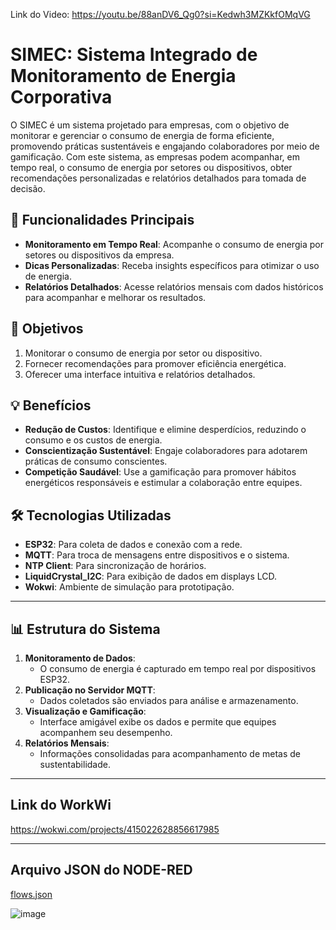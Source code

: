 Link do Video: https://youtu.be/88anDV6_Qg0?si=Kedwh3MZKkfOMqVG

# SIMEC: Sistema Integrado de Monitoramento de Energia Corporativa

O SIMEC é um sistema projetado para empresas, com o objetivo de monitorar e gerenciar o consumo de energia de forma eficiente, promovendo práticas sustentáveis e engajando colaboradores por meio de gamificação. Com este sistema, as empresas podem acompanhar, em tempo real, o consumo de energia por setores ou dispositivos, obter recomendações personalizadas e relatórios detalhados para tomada de decisão.

## 🌟 Funcionalidades Principais
- **Monitoramento em Tempo Real**: Acompanhe o consumo de energia por setores ou dispositivos da empresa.
- **Dicas Personalizadas**: Receba insights específicos para otimizar o uso de energia.
- **Relatórios Detalhados**: Acesse relatórios mensais com dados históricos para acompanhar e melhorar os resultados.

## 🎯 Objetivos
1. Monitorar o consumo de energia por setor ou dispositivo.
2. Fornecer recomendações para promover eficiência energética.
3. Oferecer uma interface intuitiva e relatórios detalhados.

## 💡 Benefícios
- **Redução de Custos**: Identifique e elimine desperdícios, reduzindo o consumo e os custos de energia.
- **Conscientização Sustentável**: Engaje colaboradores para adotarem práticas de consumo conscientes.
- **Competição Saudável**: Use a gamificação para promover hábitos energéticos responsáveis e estimular a colaboração entre equipes.

## 🛠️ Tecnologias Utilizadas
- **ESP32**: Para coleta de dados e conexão com a rede.
- **MQTT**: Para troca de mensagens entre dispositivos e o sistema.
- **NTP Client**: Para sincronização de horários.
- **LiquidCrystal_I2C**: Para exibição de dados em displays LCD.
- **Wokwi**: Ambiente de simulação para prototipação.

---

## 📊 Estrutura do Sistema
1. **Monitoramento de Dados**:
   - O consumo de energia é capturado em tempo real por dispositivos ESP32.
2. **Publicação no Servidor MQTT**:
   - Dados coletados são enviados para análise e armazenamento.
3. **Visualização e Gamificação**:
   - Interface amigável exibe os dados e permite que equipes acompanhem seu desempenho.
4. **Relatórios Mensais**:
   - Informações consolidadas para acompanhamento de metas de sustentabilidade.

---

## Link do WorkWi

https://wokwi.com/projects/415022628856617985

---

## Arquivo JSON do NODE-RED

[flows.json](https://github.com/user-attachments/files/17835724/flows.json)

![image](https://github.com/user-attachments/assets/c91338a8-0c6a-48ae-9e45-b3c90988b90c)

